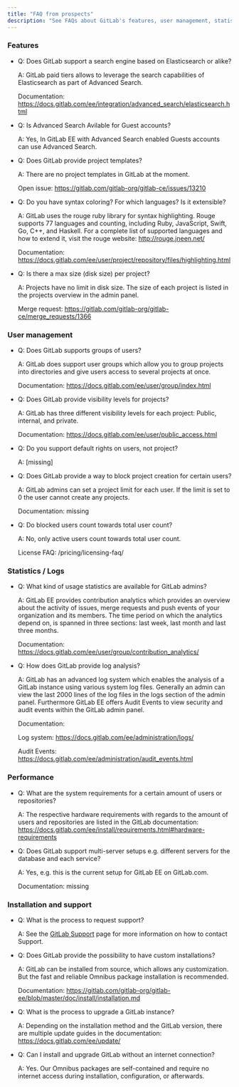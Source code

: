 ```yaml
---
title: "FAQ from prospects"
description: "See FAQs about GitLab's features, user management, statistics/logs, performance, installation, and support"
---
```


### Features

- Q: Does GitLab support a search engine based on Elasticsearch or alike?

  A: GitLab paid tiers allows to leverage the search capabilities of Elasticsearch as part of Advanced Search.

  Documentation: https://docs.gitlab.com/ee/integration/advanced_search/elasticsearch.html

- Q: Is Advanced Search Avilable for Guest accounts?

  A: Yes, In GitLab EE with Advanced Search enabled Guests accounts can use Advanced Search.

- Q: Does GitLab provide project templates?

  A: There are no project templates in GitLab at the moment.

  Open issue: https://gitlab.com/gitlab-org/gitlab-ce/issues/13210

- Q: Do you have syntax coloring? For which languages? Is it extensible?

  A: GitLab uses the rouge ruby library for syntax highlighting. Rouge supports 77 languages and counting, including Ruby, JavaScript, Swift, Go, C++, and Haskell. For a complete list of supported languages and how to extend it, visit the rouge website: http://rouge.jneen.net/

  Documentation: https://docs.gitlab.com/ee/user/project/repository/files/highlighting.html

- Q: Is there a max size (disk size) per project?

  A: Projects have no limit in disk size. The size of each project is listed in the projects overview in the admin panel.

  Merge request: https://gitlab.com/gitlab-org/gitlab-ce/merge_requests/1366

### User management

- Q: Does GitLab supports groups of users?

  A: GitLab does support user groups which allow you to group projects into directories and give users access to several projects at once.

  Documentation: https://docs.gitlab.com/ee/user/group/index.html

- Q: Does GitLab provide visibility levels for projects?

  A: GitLab has three different visibility levels for each project: Public, internal, and private.

  Documentation: https://docs.gitlab.com/ee/user/public_access.html

- Q: Do you support default rights on users, not project?

  A: [missing]

- Q: Does GitLab provide a way to block project creation for certain users?

  A: GitLab admins can set a project limit for each user. If the limit is set to 0 the user cannot create any projects.

  Documentation: missing

- Q: Do blocked users count towards total user count?

  A: No, only active users count towards total user count.

  License FAQ: /pricing/licensing-faq/

### Statistics / Logs

- Q: What kind of usage statistics are available for GitLab admins?

  A: GitLab EE provides contribution analytics which provides an overview about the activity of issues, merge requests and push events of your organization and its members. The time period on which the analytics depend on, is spanned in three sections: last week, last month and last three months.

  Documentation: https://docs.gitlab.com/ee/user/group/contribution_analytics/

- Q: How does GitLab provide log analysis?

  A: GitLab has an advanced log system which enables the analysis of a GitLab instance using various system log files. Generally an admin can view the last 2000 lines of the log files in the logs section of the admin panel. Furthermore GitLab EE offers Audit Events to view security and audit events within the GitLab admin panel.

  Documentation:

  Log system: https://docs.gitlab.com/ee/administration/logs/

  Audit Events: https://docs.gitlab.com/ee/administration/audit_events.html

### Performance

- Q: What are the system requirements for a certain amount of users or repositories?

  A: The respective hardware requirements with regards to the amount of users and repositories are listed in the GitLab documentation: https://docs.gitlab.com/ee/install/requirements.html#hardware-requirements

- Q: Does GitLab support multi-server setups e.g. different servers for the database and each service?

  A: Yes, e.g. this is the current setup for GitLab EE on GitLab.com.

  Documentation: missing

### Installation and support

- Q: What is the process to request support?

  A: See the [GitLab Support](https://about.gitlab.com/support/) page for more information on how to contact Support.

- Q: Does GitLab provide the possibility to have custom installations?

  A: GitLab can be installed from source, which allows any customization. But the fast and reliable Omnibus package installation is recommended.

  Documentation: https://gitlab.com/gitlab-org/gitlab-ee/blob/master/doc/install/installation.md

- Q: What is the process to upgrade a GitLab instance?

  A: Depending on the installation method and the GitLab version, there are multiple update guides in the documentation: https://docs.gitlab.com/ee/update/

- Q: Can I install and upgrade GitLab without an internet connection?

  A: Yes. Our Omnibus packages are self-contained and require no internet access during installation, configuration, or afterwards.

